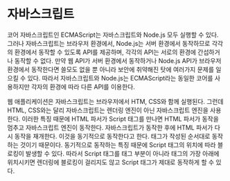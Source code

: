 # 자바스크립트

코어 자바스크립트인 ECMAScript는 자바스크립트와 Node.js 모두 실행할 수 있다. 그러나 자바스크립트는 브라우저 환경에서, Node.js는 서버 환경에서 동작하므로 각각의 환경에서 동작할 수 있도록 API를 제공하며, 각각의 API는 서로의 환경에 간섭하거나 동작할 수 없다. 만약 웹 API가 서버 환경에서 동작하거나 Node.js API가 브라우저 환경에서 동작한다면 쓸모도 없을 뿐 아니라 보안에 취약해진 탓에 여러가지 문제를 일으킬 수 있다. 따라서 자바스크립트와 Node.js는 ECMAScript라는 동일한 코어를 사용하지만 각자의 환경에 따라 다른 API를 이용한다.



웹 애플리케이션은 자바스크립트는 브라우저에서 HTM, CSS와 함께 실행된다. 그런데 HTML, CSS와는 달리 자바스크립트는 렌더링 엔진이 아닌 자바스크립트 엔진을 사용한다. 이러한 특징 때문에 HTML 파서가 Script 태그를 만나면 HTML 파서가 동작을 멈추고 자바스크립트 엔진이 동작한다. 자바스크립트가 동작한 후에 HTML 파서가 다시 동작을 재개한다. 이것을 동기적으로 동작한다고 한다. 태그가 작성된 순서대로 동작하는 것이기 때문이다. 동기적으로 동작하는 특징 때문에 Script 태그의 위치에 따라 블로킹이 발생할 수 있다. 따라서 Script 태그를 <head> 태그 부분이 아니라 <body> 태그의 가장 아래에 위치시키면 렌더링에 블로킹이 걸리지도 않고 Script 태그가 제대로 동작하게 할 수 있다.
